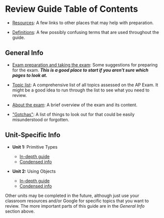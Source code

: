 # Review Guide Table of Contents

* [Resources](resources.md): A few links to other places that may help with preparation.

* [Definitions](definitions.md): A few possibly confusing terms that are used throughout the guide.

## General Info

* [Exam preparation and taking the exam](general/exam_preparation.md): Some suggestions for preparing for the exam. _**This is a good place to start if you aren't sure which pages to look at.**_

* [Topic list](general/topic_list.md): A comprehensive list of all topics assessed on the AP Exam. It might be a good idea to run through the list to see what you need to review.

* [About the exam](general/about_the_exam.md): A brief overview of the exam and its content.

* ["Gotchas"](general/gotchas.md): A list of things to look out for that could be easily misunderstood or forgotten.

## Unit-Specific Info

* **Unit 1:** Primitive Types
  * [In-depth guide](units/1-primitive-types/in-depth.md)
  * [Condensed info](units/1-primitive-types/condensed.md)

* **Unit 2:** Using Objects
  * [In-depth guide](units/2-using-objects/in-depth.md)
  * [Condensed info](units/2-using-objects/condensed.md)

Other units may be completed in the future, although just use your classroom resources and/or Google for specific topics that you want to review. The more important parts of this guide are in the _General Info_ section above.
